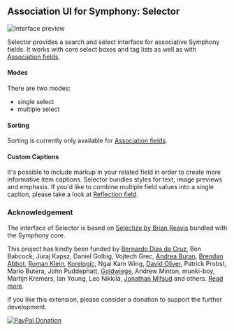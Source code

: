 ## Association UI for Symphony: Selector

![Interface preview](https://cloud.githubusercontent.com/assets/25466/3174581/3520a7de-ebf3-11e3-9907-a0e4b77fce0b.png)

Selector provides a search and select interface for associative Symphony fields. It works with core select boxes and tag lists as well as with [Association fields](https://github.com/symphonists/association_field).

#### Modes

There are two modes:

- single select
- multiple select

#### Sorting

Sorting is currently only available for [Association fields](https://github.com/symphonists/association_field).

#### Custom Captions

It's possible to include markup in your related field in order to create more informative item captions. Selector bundles styles for text, image previews and emphasis. If you'd like to combine multiple field values into a single caption, please take a look at [Reflection field](https://github.com/symphonists/reflectionfield).

### Acknowledgement

The interface of Selector is based on [Selectize by Brian Reavis](https://github.com/brianreavis/selectize.js) bundled with the Symphony core.

This project has kindly been funded by [Bernardo Dias da Cruz](http://bernardodiasdacruz.com/), Ben Babcock, Juraj Kapsz, Daniel Golbig, Vojtech Grec, [Andrea Buran](http://www.andreaburan.com/), [Brendan Abbot](http://bloodbone.ws/), [Roman Klein](http://romanklein.com), [Korelogic](http://korelogic.co.uk/), Ngai Kam Wing, [David Oliver](http://doliver.co.uk/), Patrick Probst, Mario Butera, John Puddephatt, [Goldwiege](http://www.goldwiege.de/), Andrew Minton, munki-boy, Martijn Kremers, Ian Young, Leo Nikkilä, [Jonathan Mifsud](http://jonmifsud.com/) and others. [Read more](http://www.getsymphony.com/discuss/thread/106489/). 

If you like this extension, please consider a donation to support the further development.

[![PayPal Donation](https://www.paypalobjects.com/en_US/i/btn/btn_donate_LG.gif)](https://www.paypal.com/cgi-bin/webscr?cmd=_s-xclick&hosted_button_id=YAVPERDXP89TC)
